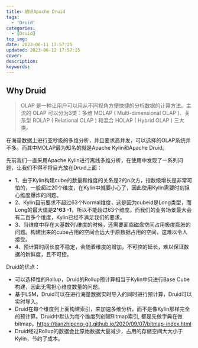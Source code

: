 ```yaml
---
title: 初识Apache Druid
tags:
  - 'Druid'
categories:
  - [Druid]
top_img: 
date: 2023-06-11 17:57:25
updated: 2023-06-12 17:57:25
cover:
description:
keywords:
---
```


## Why Druid

> OLAP 是一种让用户可以用从不同视角方便快捷的分析数据的计算方法。主流的 OLAP 可以分为3类：多维 MOLAP ( Multi-dimensional OLAP )、关系型 ROLAP ( Relational OLAP ) 和混合 HOLAP ( Hybrid OLAP ) 三大类。

在海量数据上进行亚秒级的多维分析，并且要求高并发，可以选择的OLAP系统并不多。而其中MOLAP最为知名的就是Apache Kylin和Apache Druid。

先前我们一直采用Apache Kylin进行离线多维分析，在使用中发现了一系列问题，让我们不得不将目光放在Druid上面：

- 1、由于Kylin构建cube的数量和维度的关系是2的n次方，指数级增长是非常可怕的，一般超过20个维度，在Kylin中就要小心了，因此使用Kylin需要时刻担心维度爆炸的问题。
- 2、Kylin目前要求不超过63个Normal维度，这是因为cubeid是Long类型，而Long的最大值是**2^63 -1**，所以不能超过63个维度。而我们的业务场景最大会有二百多个维度，Kylin已经不满足我们的要求。
- 3、当维度中存在大基数列\维度的时候，还需要面临磁盘空间占用极度膨胀的问题。构建出来的cube占用的空间会远大于原数据占用的空间，这难以令人接受。
- 4、预计算时间长度不稳定，会随着维度的增加，不可控的延长，难以保证数据的新鲜度，且不可控。

Druid的优点：

- 可以选择性的Rollup，Druid的Rollup预计算相当于Kylin中只进行Base Cube构建，因此无需担心维度数量的问题。
- 基于LSM，Druid可以在进行海量数据实时导入的同时进行预计算，Druid可以实时导入。
- Druid在每个维度列上面构建索引，来加速多维分析，而不是像Kylin那样完全的预计算。Druid中默认为每个维度列创建Bitmap索引, 都是先做字典在做bitmap。https://tianzhipeng-git.github.io/2020/09/07/bitmap-index.html
- Druid经过Rollup的数据会比原始数据大量减少，占用的存储空间大大小于Kylin，节约了成本。